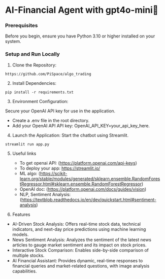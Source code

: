# AI-Financial Agent with gpt4o-mini🤑
### Prerequisites
Before you begin, ensure you have Python 3.10 or higher installed on your system.

### Setup and Run Locally
1. Clone the Repository:
```
https://github.com/PiSpace/algo_trading
```
2. Install Dependencies:
```
pip install -r requirements.txt
```
3. Environment Configuration:

Secure your OpenAI API key for use in the application.
- Create a .env file in the root directory.
- Add your OpenAI API API key: OpenAI_API_KEY=your_api_key_here.
4. Launch the Application:
Start the chatbot using Streamlit.
```
streamlit run app.py
```
5. Useful links
   - To get openai API: (https://platform.openai.com/api-keys)
   - To deploy your app: https://streamlit.io/
   - ML algo: (https://scikit-learn.org/stable/modules/generated/sklearn.ensemble.RandomForestRegressor.html#sklearn.ensemble.RandomForestRegressor)
   - OpenAI doc: (https://platform.openai.com/docs/guides/vision)
   - NLP, Sentiment Analysis: (https://textblob.readthedocs.io/en/dev/quickstart.html#sentiment-analysis)

6. Features
- AI-Driven Stock Analysis: Offers real-time stock data, technical indicators, and next-day price predictions using machine learning models.
- News Sentiment Analysis: Analyzes the sentiment of the latest news articles to gauge market sentiment and its impact on stock prices.
- Interactive Stock Comparison: Enables side-by-side comparison of multiple stocks.
- AI Financial Assistant: Provides dynamic, real-time responses to financial queries and market-related questions, with image analysis capabilities.
